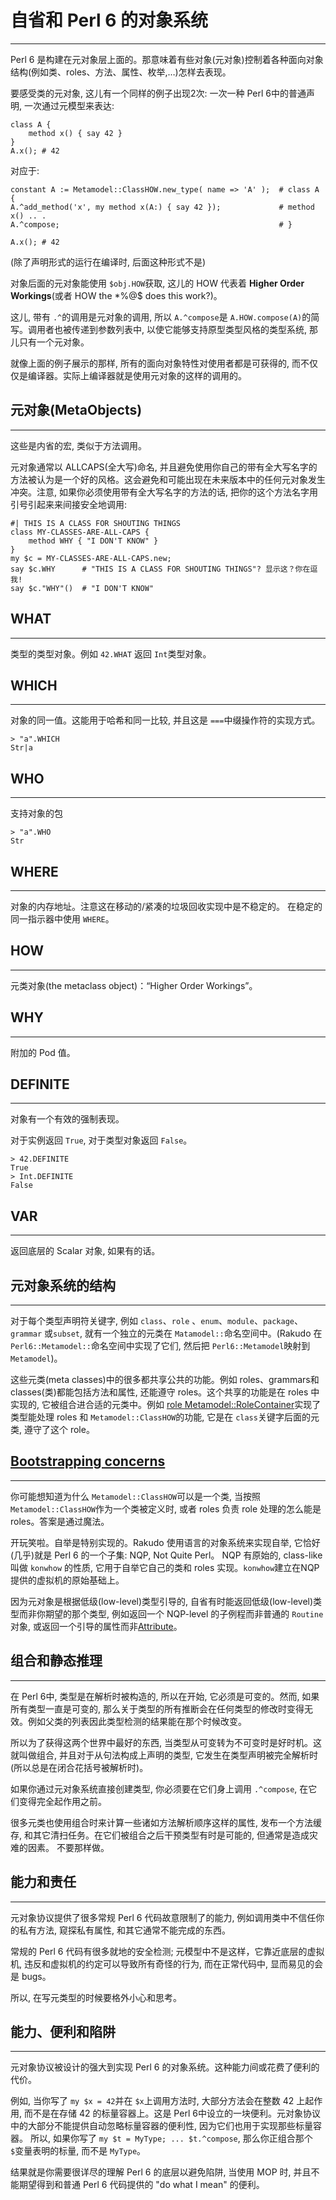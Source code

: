 # 自省和 Perl 6 的对象系统
---

Perl 6 是构建在元对象层上面的。那意味着有些对象(元对象)控制着各种面向对象结构(例如类、roles、方法、属性、枚举,…)怎样去表现。

要感受类的元对象, 这儿有一个同样的例子出现2次: 一次一种 Perl 6中的普通声明, 一次通过元模型来表达:

```perl6
class A {
    method x() { say 42 }
}
A.x(); # 42
```

对应于:

```perl6
constant A := Metamodel::ClassHOW.new_type( name => 'A' );  # class A {
A.^add_method('x', my method x(A:) { say 42 });             # method x() .. .
A.^compose;                                                 # }

A.x(); # 42
```

(除了声明形式的运行在编译时, 后面这种形式不是)

对象后面的元对象能使用 `$obj.HOW`获取, 这儿的 HOW 代表着 **Higher Order Workings**(或者 HOW the *%@$ does this work?)。

这儿, 带有 `.^`的调用是元对象的调用, 所以 `A.^compose`是 `A.HOW.compose(A)`的简写。调用者也被传递到参数列表中, 以使它能够支持原型类型风格的类型系统, 那儿只有一个元对象。

就像上面的例子展示的那样, 所有的面向对象特性对使用者都是可获得的, 而不仅仅是编译器。实际上编译器就是使用元对象的这样的调用的。

## 元对象(MetaObjects)
---

这些是内省的宏, 类似于方法调用。

元对象通常以 ALLCAPS(全大写)命名, 并且避免使用你自己的带有全大写名字的方法被认为是一个好的风格。这会避免和可能出现在未来版本中的任何元对象发生冲突。注意, 如果你必须使用带有全大写名字的方法的话, 把你的这个方法名字用引号引起来来间接安全地调用:

```perl6
#| THIS IS A CLASS FOR SHOUTING THINGS
class MY-CLASSES-ARE-ALL-CAPS {
    method WHY { "I DON'T KNOW" }
}
my $c = MY-CLASSES-ARE-ALL-CAPS.new;
say $c.WHY      # "THIS IS A CLASS FOR SHOUTING THINGS"? 显示这？你在逗我!
say $c."WHY"()  # "I DON'T KNOW"
```

## WHAT
---

类型的类型对象。例如 `42.WHAT` 返回 `Int`类型对象。

## WHICH
---

对象的同一值。这能用于哈希和同一比较, 并且这是 `===`中缀操作符的实现方式。

```perl6
> "a".WHICH
Str|a
```



## WHO
---

支持对象的包

```perl6
> "a".WHO
Str
```

## WHERE
---

对象的内存地址。注意这在移动的/紧凑的垃圾回收实现中是不稳定的。 在稳定的同一指示器中使用 `WHERE`。

## HOW
---

元类对象(the metaclass object)：“Higher Order Workings”。

## WHY
---

附加的 Pod 值。

## DEFINITE
---

对象有一个有效的强制表现。

对于实例返回 `True`, 对于类型对象返回 `False`。

```perl6
> 42.DEFINITE
True
> Int.DEFINITE
False
```

## VAR
---

返回底层的 Scalar 对象, 如果有的话。

## 元对象系统的结构
---

对于每个类型声明符关键字, 例如 `class`、`role` 、`enum`、`module`、`package`、`grammar` 或`subset`, 就有一个独立的元类在 `Matamodel::`命名空间中。(Rakudo 在 `Perl6::Metamodel::`命名空间中实现了它们, 然后把 `Perl6::Metamodel`映射到 `Metamodel`)。

这些元类(meta classes)中的很多都共享公共的功能。例如 roles、grammars和 classes(类)都能包括方法和属性, 还能遵守 roles。这个共享的功能是在 roles 中实现的, 它被组合进合适的元类中。例如 [role Metamodel::RoleContainer](http://doc.perl6.org/type/Metamodel::RoleContainer)实现了类型能处理 roles 和 `Metamodel::ClassHOW`的功能, 它是在 `class`关键字后面的元类, 遵守了这个 role。

## [Bootstrapping concerns](http://doc.perl6.org/language/mop#___top)
---

你可能想知道为什么 `Metamodel::ClassHOW`可以是一个类, 当按照`Metamodel::ClassHOW`作为一个类被定义时, 或者 roles 负责 role 处理的怎么能是 roles。答案是通过魔法。

开玩笑啦。自举是特别实现的。Rakudo 使用语言的对象系统来实现自举, 它恰好(几乎)就是 Perl 6 的一个子集: NQP, Not Quite Perl。 NQP 有原始的, class-like 叫做 `konwhow` 的性质, 它用于自举它自己的类和 roles 实现。`konwhow`建立在NQP 提供的虚拟机的原始基础上。

因为元对象是根据低级(low-level)类型引导的, 自省有时能返回低级(low-level)类型而非你期望的那个类型, 例如返回一个 NQP-level 的子例程而非普通的 `Routine`对象, 或返回一个引导的属性而非[Attribute](http://doc.perl6.org/type/Attribute)。

## 组合和静态推理
---

在 Perl 6中, 类型是在解析时被构造的, 所以在开始, 它必须是可变的。然而, 如果所有类型一直是可变的, 那么关于类型的所有推断会在任何类型的修改时变得无效。例如父类的列表因此类型检测的结果能在那个时候改变。

所以为了获得这两个世界中最好的东西, 当类型从可变转为不可变时是好时机。这就叫做组合, 并且对于从句法构成上声明的类型, 它发生在类型声明被完全解析时(所以总是在闭合花括号被解析时)。

如果你通过元对象系统直接创建类型, 你必须要在它们身上调用 `.^compose`, 在它们变得完全起作用之前。

很多元类也使用组合时来计算一些诸如方法解析顺序这样的属性, 发布一个方法缓存, 和其它清扫任务。在它们被组合之后干预类型有时是可能的, 但通常是造成灾难的因素。 不要那样做。

## 能力和责任
---

元对象协议提供了很多常规 Perl 6 代码故意限制了的能力, 例如调用类中不信任你的私有方法, 窥探私有属性, 和其它通常不能完成的东西。

常规的 Perl 6 代码有很多就地的安全检测; 元模型中不是这样，它靠近底层的虚拟机, 违反和虚拟机的约定可以导致所有奇怪的行为, 而在正常代码中, 显而易见的会是 bugs。

所以, 在写元类型的时候要格外小心和思考。

## 能力、便利和陷阱
---

元对象协议被设计的强大到实现 Perl 6 的对象系统。这种能力间或花费了便利的代价。

例如, 当你写了 `my $x = 42`并在 `$x`上调用方法时, 大部分方法会在整数 42 上起作用, 而不是在存储 42 的标量容器上。这是 Perl 6中设立的一块便利。元对象协议中的大部分不能提供自动忽略标量容器的便利性, 因为它们也用于实现那些标量容器。 所以, 如果你写了 `my $t = MyType; ... $t.^compose`, 那么你正组合那个`$`变量表明的标量, 而不是 `MyType`。

结果就是你需要很详尽的理解 Perl 6 的底层以避免陷阱, 当使用 MOP 时, 并且不能期望得到和普通 Perl 6 代码提供的 "do what I mean" 的便利。
